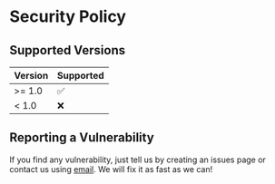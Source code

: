 # Security Policy

## Supported Versions
| Version | Supported          |
| ------- | ------------------ |
| >= 1.0  | :white_check_mark: |
| < 1.0   | :x:                |

## Reporting a Vulnerability
If you find any vulnerability, just tell us by creating an issues page or contact us using [email](mailto:lamlam0328@gmail.com). We will fix it as fast as we can!
